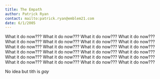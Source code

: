 ```yaml
---
title: The Empath
author: Patrick Ryan
contact: mailto:patrick.ryan@emblem21.com
date: 6/1/2005
---
```

What it do now??? What it do now??? What it do now??? What it do now??? What it do now??? What it do now??? What it do now??? What it do now??? What it do now??? What it do now??? What it do now??? What it do now??? What it do now??? What it do now??? What it do now??? What it do now??? What it do now??? What it do now??? What it do now??? What it do now??? What it do now??? What it do now??? What it do now??? What it do now??? 

No idea but tith is *gay*